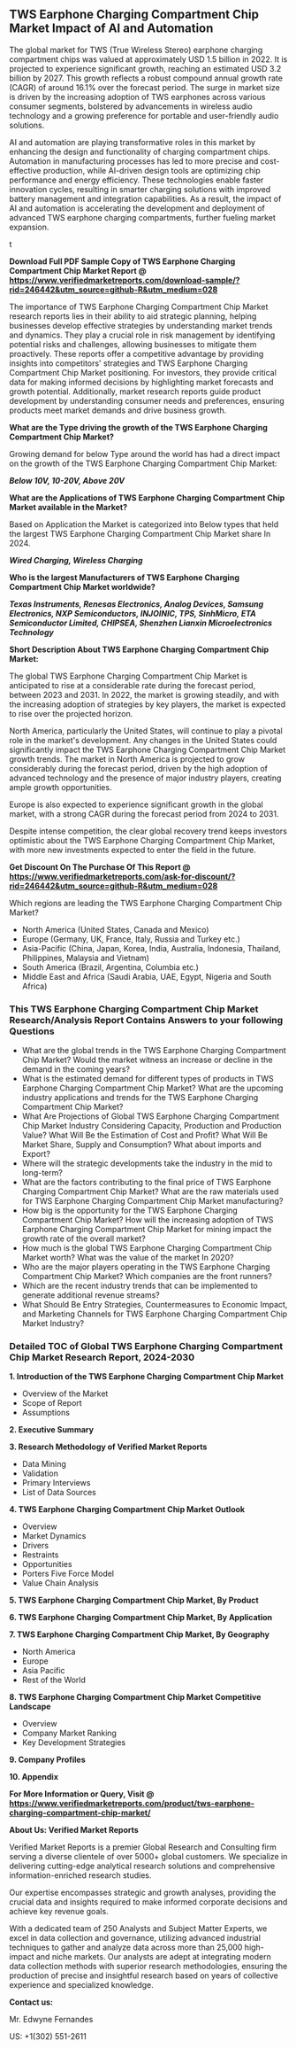 <h2>TWS Earphone Charging Compartment Chip Market Impact of AI and Automation</h2><p>The global market for TWS (True Wireless Stereo) earphone charging compartment chips was valued at approximately USD 1.5 billion in 2022. It is projected to experience significant growth, reaching an estimated USD 3.2 billion by 2027. This growth reflects a robust compound annual growth rate (CAGR) of around 16.1% over the forecast period. The surge in market size is driven by the increasing adoption of TWS earphones across various consumer segments, bolstered by advancements in wireless audio technology and a growing preference for portable and user-friendly audio solutions.</p><p>AI and automation are playing transformative roles in this market by enhancing the design and functionality of charging compartment chips. Automation in manufacturing processes has led to more precise and cost-effective production, while AI-driven design tools are optimizing chip performance and energy efficiency. These technologies enable faster innovation cycles, resulting in smarter charging solutions with improved battery management and integration capabilities. As a result, the impact of AI and automation is accelerating the development and deployment of advanced TWS earphone charging compartments, further fueling market expansion.</p>t</p><p id="" class=""><strong>Download Full PDF Sample Copy of TWS Earphone Charging Compartment Chip Market Report @ <a href="https://www.verifiedmarketreports.com/download-sample/?rid=246442&utm_source=github-R&utm_medium=028" target="_blank">https://www.verifiedmarketreports.com/download-sample/?rid=246442&utm_source=github-R&utm_medium=028</a></strong></p><p>The importance of&nbsp;TWS Earphone Charging Compartment Chip Market research reports lies in their ability to aid strategic planning, helping businesses develop effective strategies by understanding market trends and dynamics. They play a crucial role in risk management by identifying potential risks and challenges, allowing businesses to mitigate them proactively. These reports offer a competitive advantage by providing insights into competitors' strategies and TWS Earphone Charging Compartment Chip Market positioning. For investors, they provide critical data for making informed decisions by highlighting market forecasts and growth potential. Additionally, market research reports guide product development by understanding consumer needs and preferences, ensuring products meet market demands and drive business growth.</p><p><strong>What are the&nbsp;Type driving the growth of the TWS Earphone Charging Compartment Chip Market?</strong></p><p id="" class="">Growing demand for below Type around the world has had a direct impact on the growth of the TWS Earphone Charging Compartment Chip Market:</p><em><strong>Below 10V, 10-20V, Above 20V</strong></em></p><strong>What are the&nbsp;Applications&nbsp;of TWS Earphone Charging Compartment Chip Market available in the Market?</strong></p><p id="" class="">Based on Application the Market is categorized into Below types that held the largest TWS Earphone Charging Compartment Chip Market share In 2024.</p><em><strong>Wired Charging, Wireless Charging</strong></em></p><strong>Who is the largest Manufacturers of TWS Earphone Charging Compartment Chip Market worldwide?</strong></p><p><em><strong>Texas Instruments, Renesas Electronics, Analog Devices, Samsung Electronics, NXP Semiconductors, INJOINIC, TPS, SinhMicro, ETA Semiconductor Limited, CHIPSEA, Shenzhen Lianxin Microelectronics Technology</strong></em></p><p id="" class=""><strong>Short Description About TWS Earphone Charging Compartment Chip Market:</strong></p><p>The global TWS Earphone Charging Compartment Chip Market is anticipated to rise at a considerable rate during the forecast period, between 2023 and 2031. In 2022, the market is growing steadily, and with the increasing adoption of strategies by key players, the market is expected to rise over the projected horizon.</p><p>North America, particularly the United States, will continue to play a pivotal role in the market's development. Any changes in the United States could significantly impact the TWS Earphone Charging Compartment Chip Market growth trends. The market in North America is projected to grow considerably during the forecast period, driven by the high adoption of advanced technology and the presence of major industry players, creating ample growth opportunities.</p><p>Europe is also expected to experience significant growth in the global market, with a strong CAGR during the forecast period from 2024 to 2031.</p><p>Despite intense competition, the clear global recovery trend keeps investors optimistic about the TWS Earphone Charging Compartment Chip Market, with more new investments expected to enter the field in the future.</p><p id="" class=""><strong>Get Discount On The Purchase Of This Report @ <a href="https://www.verifiedmarketreports.com/ask-for-discount/?rid=246442&utm_source=github-R&utm_medium=028" target="_blank">https://www.verifiedmarketreports.com/ask-for-discount/?rid=246442&utm_source=github-R&utm_medium=028</a></strong></p>Which regions are leading the TWS Earphone Charging Compartment Chip Market?</p><ul><li>North America (United States, Canada and Mexico)</li><li>Europe (Germany, UK, France, Italy, Russia and Turkey etc.)</li><li>Asia-Pacific (China, Japan, Korea, India, Australia, Indonesia, Thailand, Philippines, Malaysia and Vietnam)</li><li>South America (Brazil, Argentina, Columbia etc.)</li><li>Middle East and Africa (Saudi Arabia, UAE, Egypt, Nigeria and South Africa)</li></ul><h3 id="" class="">This TWS Earphone Charging Compartment Chip Market Research/Analysis Report Contains Answers to your following Questions</h3><ul><li>What are the global trends in the TWS Earphone Charging Compartment Chip Market? Would the market witness an increase or decline in the demand in the coming years?</li><li>What is the estimated demand for different types of products in TWS Earphone Charging Compartment Chip Market? What are the upcoming industry applications and trends for the TWS Earphone Charging Compartment Chip Market?</li><li>What Are Projections of Global TWS Earphone Charging Compartment Chip Market Industry Considering Capacity, Production and Production Value? What Will Be the Estimation of Cost and Profit? What Will Be Market Share, Supply and Consumption? What about imports and Export?</li><li>Where will the strategic developments take the industry in the mid to long-term?</li><li>What are the factors contributing to the final price of TWS Earphone Charging Compartment Chip Market? What are the raw materials used for TWS Earphone Charging Compartment Chip Market manufacturing?</li><li>How big is the opportunity for the TWS Earphone Charging Compartment Chip Market? How will the increasing adoption of TWS Earphone Charging Compartment Chip Market for mining impact the growth rate of the overall market?</li><li>How much is the global TWS Earphone Charging Compartment Chip Market worth? What was the value of the market In 2020?</li><li>Who are the major players operating in the TWS Earphone Charging Compartment Chip Market? Which companies are the front runners?</li><li>Which are the recent industry trends that can be implemented to generate additional revenue streams?</li><li>What Should Be Entry Strategies, Countermeasures to Economic Impact, and Marketing Channels for TWS Earphone Charging Compartment Chip Market Industry?</li></ul><h3 id="" class="">Detailed TOC of Global TWS Earphone Charging Compartment Chip Market Research Report, 2024-2030</h3><p id="" class=""><strong>1. Introduction of the TWS Earphone Charging Compartment Chip Market</strong></p><ul><li>Overview of the Market</li><li>Scope of Report</li><li>Assumptions</li></ul><p id="" class=""><strong>2. Executive Summary</strong></p><p id="" class=""><strong>3. Research Methodology of Verified Market Reports</strong></p><ul><li>Data Mining</li><li>Validation</li><li>Primary Interviews</li><li>List of Data Sources</li></ul><p id="" class=""><strong>4. TWS Earphone Charging Compartment Chip Market Outlook</strong></p><ul><li>Overview</li><li>Market Dynamics</li><li>Drivers</li><li>Restraints</li><li>Opportunities</li><li>Porters Five Force Model</li><li>Value Chain Analysis</li></ul><p id="" class=""><strong>5. TWS Earphone Charging Compartment Chip Market, By Product</strong></p><p id="" class=""><strong>6. TWS Earphone Charging Compartment Chip Market, By Application</strong></p><p id="" class=""><strong>7. TWS Earphone Charging Compartment Chip Market, By Geography</strong></p><ul><li>North America</li><li>Europe</li><li>Asia Pacific</li><li>Rest of the World</li></ul><p id="" class=""><strong>8. TWS Earphone Charging Compartment Chip Market Competitive Landscape</strong></p><ul><li>Overview</li><li>Company Market Ranking</li><li>Key Development Strategies</li></ul><p id="" class=""><strong>9. Company Profiles</strong></p><p id="" class=""><strong>10. Appendix</strong></p><p id="" class=""><strong>For More Information or Query, Visit @ <a href="https://www.verifiedmarketreports.com/product/tws-earphone-charging-compartment-chip-market/" target="_blank">https://www.verifiedmarketreports.com/product/tws-earphone-charging-compartment-chip-market/</a></strong></p><p id="" class=""><strong>About Us: Verified Market Reports</strong></p><p id="" class="">Verified Market Reports is a premier Global Research and Consulting firm serving a diverse clientele of over 5000+ global customers. We specialize in delivering cutting-edge analytical research solutions and comprehensive information-enriched research studies.</p><p id="" class="">Our expertise encompasses strategic and growth analyses, providing the crucial data and insights required to make informed corporate decisions and achieve key revenue goals.</p><p id="" class="">With a dedicated team of 250 Analysts and Subject Matter Experts, we excel in data collection and governance, utilizing advanced industrial techniques to gather and analyze data across more than 25,000 high-impact and niche markets. Our analysts are adept at integrating modern data collection methods with superior research methodologies, ensuring the production of precise and insightful research based on years of collective experience and specialized knowledge.</p><p id="" class=""><strong>Contact us:</strong></p><p id="" class="">Mr. Edwyne Fernandes</p><p id="" class="">US: +1(302) 551-2611</p>